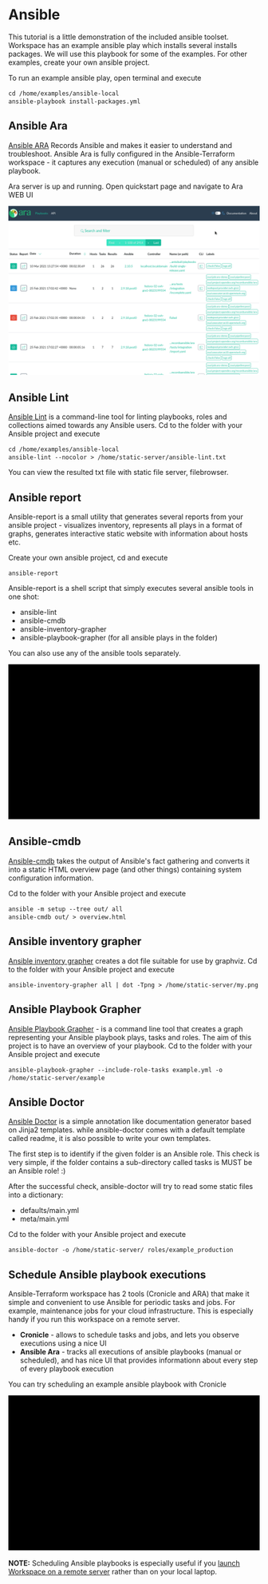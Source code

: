 # Ansible 

This tutorial is a little demonstration of the included ansible toolset. 
Workspace has an example ansible play which installs several installs packages. 
We will use this playbook for some of the examples. For other examples, create your own ansible project.  

To run an example ansible play, open terminal and execute

```
cd /home/examples/ansible-local 
ansible-playbook install-packages.yml
```

## Ansible Ara

[Ansible ARA](https://github.com/ansible-community/ara) Records Ansible and makes it easier to understand and troubleshoot. Ansible Ara is 
fully configured in the Ansible-Terraform workspace - it captures any execution (manual or scheduled) 
of any ansible playbook.  

Ara server is up and running. Open quickstart page and navigate to Ara WEB UI

![Ansible-Ara](img/Ansible-Ara.gif)

## Ansible Lint
[Ansible Lint](https://ansible-lint.readthedocs.io/en/latest/installing.html) is a command-line tool for linting playbooks, roles and collections aimed towards any Ansible users. Cd to the folder with 
your Ansible project and execute

```
cd /home/examples/ansible-local
ansible-lint --nocolor > /home/static-server/ansible-lint.txt
```

You can view the resulted txt file with static file server, filebrowser. 

## Ansible report

Ansible-report is a small utility that generates several reports from your ansible project - visualizes inventory, represents 
all plays in a format of graphs, generates interactive static website with information about hosts etc.   

Create your own ansible project, cd and execute

```
ansible-report
```

Ansible-report is a shell script that simply executes several ansible tools in one shot:

- ansible-lint
- ansible-cmdb 
- ansible-inventory-grapher
- ansible-playbook-grapher (for all ansible plays in the folder)

You can also use any of the ansible tools separately. 

![Ansible-Ara](img/ansible-report.gif)


## Ansible-cmdb

[Ansible-cmdb](https://github.com/fboender/ansible-cmdb) takes the output of Ansible's fact gathering and converts 
it into a static HTML overview page (and other things) containing system configuration information.  

Cd to the folder with your Ansible project and execute

```
ansible -m setup --tree out/ all
ansible-cmdb out/ > overview.html
```

## Ansible inventory grapher

[Ansible inventory grapher](https://github.com/willthames/ansible-inventory-grapher) creates a dot file suitable for use by graphviz. Cd to the folder with 
your Ansible project and execute

```
ansible-inventory-grapher all | dot -Tpng > /home/static-server/my.png
```

## Ansible Playbook Grapher

[Ansible Playbook Grapher](https://github.com/haidaraM/ansible-playbook-grapher) - is a command line tool 
that creates a graph representing your Ansible playbook plays, tasks and roles. 
The aim of this project is to have an overview of your playbook. Cd to the folder with 
your Ansible project and execute

```
ansible-playbook-grapher --include-role-tasks example.yml -o /home/static-server/example
```

## Ansible Doctor

[Ansible Doctor](https://ansible-doctor.geekdocs.de/) is a simple annotation like documentation generator based on Jinja2 templates. 
while ansible-doctor comes with a default template called readme, it is also possible to write your own templates.  

The first step is to identify if the given folder is an Ansible role. This check is very simple, 
if the folder contains a sub-directory called tasks is MUST be an Ansible role! :)   

After the successful check, ansible-doctor will try to read some static files into a dictionary:
- defaults/main.yml
- meta/main.yml

Cd to the folder with your Ansible project and execute

```
ansible-doctor -o /home/static-server/ roles/example_production
```

## Schedule Ansible playbook executions

Ansible-Terraform workspace has 2 tools (Cronicle and ARA) that make it simple and convenient to use Ansible for periodic tasks and jobs. For example, 
maintenance jobs for your cloud infrastructure. This is especially handy if you run this workspace on a remote server.  

- **Cronicle** - allows to schedule tasks and jobs, and lets you observe executions using a nice UI 
- **Ansible Ara** - tracks all executions of ansible playbooks (manual or scheduled), and has nice UI that provides informationn about every step 
 of every playbook execution

You can try scheduling an example ansible playbook with Cronicle

![Cronicle-ansible](img/cronicle-ansible.gif)

**NOTE:** Scheduling Ansible playbooks is especially useful if you [launch Workspace on a remote server](#run-on-remote-server) rather than 
on your local laptop.

